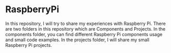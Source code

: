 # RaspberryPi

In this repository, I will try to share my experiences with Raspberry Pi. There are two folders in this repository which are Components and Projects. In the components folder, you can find different Raspberry Pi components usage and small code examples. In the projects folder, I will share my small Raspberry Pi projects.
